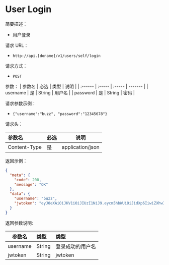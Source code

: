 # User Login

简要描述：

- 用户登录

请求 URL：

- `http://api.[doname]/v1/users/self/login`

请求方式：

- `POST`

参数：
| 参数名 | 必选 | 类型 | 说明 |
| :------ | :----- | :----- | ------- |
| username | 是 | String | 用户名 |
| password | 是 | String | 密码 |

请求参数示例：

- `{"username":"buzz", "password":"12345678"}`

请求头：

| 参数名       | 必选 |       说明       |
| :----------- | :--- | :--------------: |
| Content-Type | 是   | application/json |

返回示例：

```json
{
  "meta": {
    "code": 200,
    "message": "OK"
  },
  "data": {
    "username": "buzz",
    "jwtoken": "eyJ0eXAiOiJKV1iOiJIUzI1NiJ9.eycm5hbWUiOiJidXp6IiwiZXhwIjoxNTc4MDI5MjA2fQ.PBKYAqeS6PyLLA5aFwJDCxLBUF5o"
  }
}
```

返回参数说明:

| 参数名   | 类型   | 类型             |
| -------- | :----- | :--------------- |
| username | String | 登录成功的用户名 |
| jwtoken  | String | jwtoken          |
